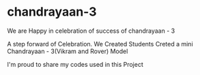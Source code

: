 # chandrayaan-3

We are Happy in celebration of success of chandrayaan - 3

A step forward of Celebration. We Created  Students Creted a mini Chandrayaan - 3(Vikram and Rover) Model

I'm proud to share my codes used in this Project
